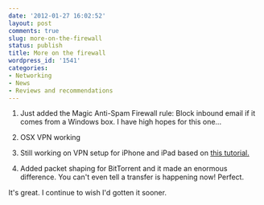```yaml
---
date: '2012-01-27 16:02:52'
layout: post
comments: true
slug: more-on-the-firewall
status: publish
title: More on the firewall
wordpress_id: '1541'
categories:
- Networking
- News
- Reviews and recommendations
---
```




  1. Just added the Magic Anti-Spam Firewall rule: Block inbound email if it comes from a Windows box. I have high hopes for this one...


  2. OSX VPN working


  3. Still working on VPN setup for iPhone and iPad based on [this tutorial.](http://doc.pfsense.org/index.php/Mobile_IPsec_on_2.0)


  4. Added packet shaping for BitTorrent and it made an enormous difference. You can't even tell a transfer is happening now! Perfect.



It's great. I continue to wish I'd gotten it sooner.

